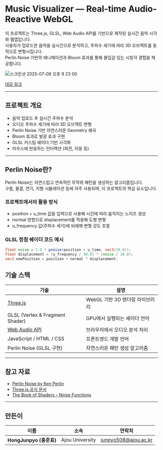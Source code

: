 # Music Visualizer — Real-time Audio-Reactive WebGL

이 프로젝트는 Three.js, GLSL, Web Audio API를 기반으로 제작된 실시간 음악 시각화 웹앱입니다.  
사용자가 업로드한 음악을 실시간으로 분석하고, 주파수 세기에 따라 3D 오브젝트를 동적으로 변형시킵니다.  
Perlin Noise 기반의 애니메이션과 Bloom 효과를 통해 몰입감 있는 시청각 경험을 제공합니다.

<img width="w-full" alt="스크린샷 2025-07-08 오후 9 23 00" src="https://github.com/user-attachments/assets/9b66cc79-4b21-43d7-800d-74f91a1a757d" />

[데모 링크](https://junpyo0508.github.io/MusicVisualizer/)  

---

## 프로젝트 개요

- 음악 업로드 후 실시간 주파수 분석
- 오디오 주파수 세기에 따라 3D 오브젝트 변형
- Perlin Noise 기반 자연스러운 Geometry 왜곡
- Bloom 효과로 발광 효과 구현
- GLSL 커스텀 쉐이더 기반 시각화
- 마우스에 반응하는 인터랙션 (회전, 이동 등)

---

## Perlin Noise란?

Perlin Noise는 자연스럽고 연속적인 무작위 패턴을 생성하는 알고리즘입니다.  
구름, 물결, 연기, 지형 시뮬레이션 등에 자주 사용되며, 이 프로젝트의 핵심 요소입니다.

### 프로젝트에서의 활용 방식

- position + u_time 값을 입력으로 사용해 시간에 따라 움직이는 노이즈 생성
- normal 방향으로 displacement를 적용해 도형 변형
- u_frequency 값(주파수 세기)에 비례해 변형 강도 조절

### GLSL 정점 쉐이더 코드 예시

```glsl
float noise = 5.0 * pnoise(position + u_time, vec3(10.0));
float displacement = (u_frequency / 30.0) * (noise / 10.0);
vec3 newPosition = position + normal * displacement;
```
## 기술 스택

| 기술 | 설명 |
|------|------|
| [Three.js](https://threejs.org/) | WebGL 기반 3D 렌더링 라이브러리 |
| GLSL (Vertex & Fragment Shader) | GPU에서 실행되는 셰이더 언어 |
| [Web Audio API](https://developer.mozilla.org/en-US/docs/Web/API/Web_Audio_API) | 브라우저에서 오디오 분석 처리 |
| JavaScript / HTML / CSS | 프론트엔드 개발 언어 |
| Perlin Noise (GLSL 구현) | 자연스러운 패턴 생성 알고리즘 |

---

## 참고 자료

- [Perlin Noise by Ken Perlin](https://mrl.cs.nyu.edu/~perlin/noise/)
- [Three.js 공식 문서](https://threejs.org/docs/)
- [The Book of Shaders – Noise Functions](https://thebookofshaders.com/13/)

---

## 만든이

| 이름 | 소속 | 연락처 |
|------|------|--------|
| **HongJunpyo (홍준표)** | Ajou University | junpyo508@ajou.ac.kr |
